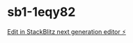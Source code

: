 # sb1-1eqy82

[Edit in StackBlitz next generation editor ⚡️](https://stackblitz.com/~/github.com/ignaci1o/sb1-1eqy82)